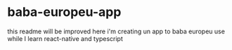 # baba-europeu-app

this readme will be improved
here i'm creating un app to baba europeu use
while I learn react-native and typescript